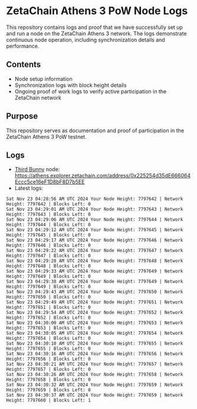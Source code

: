 # ZetaChain Athens 3 PoW Node Logs
This repository contains logs and proof that we have successfully set up and run a node on the ZetaChain Athens 3 network. The logs demonstrate continuous node operation, including synchronization details and performance.

## Contents
- Node setup information
- Synchronization logs with block height details
- Ongoing proof of work logs to verify active participation in the ZetaChain network

## Purpose
This repository serves as documentation and proof of participation in the ZetaChain Athens 3 PoW testnet.

## Logs

- [Third Bunny](https://thirdbunny.xyz/) node: https://athens.explorer.zetachain.com/address/0x225254d35dE666064Eccc5ce16eF1D8bF8D7b5EE
- Latest logs:
```
Sat Nov 23 04:28:56 AM UTC 2024 Your Node Height: 7797642 | Network Height: 7797642 | Blocks Left: 0
Sat Nov 23 04:29:01 AM UTC 2024 Your Node Height: 7797643 | Network Height: 7797643 | Blocks Left: 0
Sat Nov 23 04:29:06 AM UTC 2024 Your Node Height: 7797644 | Network Height: 7797644 | Blocks Left: 0
Sat Nov 23 04:29:12 AM UTC 2024 Your Node Height: 7797645 | Network Height: 7797645 | Blocks Left: 0
Sat Nov 23 04:29:17 AM UTC 2024 Your Node Height: 7797646 | Network Height: 7797646 | Blocks Left: 0
Sat Nov 23 04:29:22 AM UTC 2024 Your Node Height: 7797647 | Network Height: 7797647 | Blocks Left: 0
Sat Nov 23 04:29:28 AM UTC 2024 Your Node Height: 7797648 | Network Height: 7797648 | Blocks Left: 0
Sat Nov 23 04:29:33 AM UTC 2024 Your Node Height: 7797649 | Network Height: 7797649 | Blocks Left: 0
Sat Nov 23 04:29:38 AM UTC 2024 Your Node Height: 7797649 | Network Height: 7797649 | Blocks Left: 0
Sat Nov 23 04:29:43 AM UTC 2024 Your Node Height: 7797650 | Network Height: 7797650 | Blocks Left: 0
Sat Nov 23 04:29:49 AM UTC 2024 Your Node Height: 7797651 | Network Height: 7797651 | Blocks Left: 0
Sat Nov 23 04:29:54 AM UTC 2024 Your Node Height: 7797652 | Network Height: 7797652 | Blocks Left: 0
Sat Nov 23 04:30:00 AM UTC 2024 Your Node Height: 7797653 | Network Height: 7797653 | Blocks Left: 0
Sat Nov 23 04:30:05 AM UTC 2024 Your Node Height: 7797654 | Network Height: 7797654 | Blocks Left: 0
Sat Nov 23 04:30:10 AM UTC 2024 Your Node Height: 7797655 | Network Height: 7797655 | Blocks Left: 0
Sat Nov 23 04:30:16 AM UTC 2024 Your Node Height: 7797656 | Network Height: 7797656 | Blocks Left: 0
Sat Nov 23 04:30:21 AM UTC 2024 Your Node Height: 7797657 | Network Height: 7797657 | Blocks Left: 0
Sat Nov 23 04:30:26 AM UTC 2024 Your Node Height: 7797658 | Network Height: 7797658 | Blocks Left: 0
Sat Nov 23 04:30:32 AM UTC 2024 Your Node Height: 7797659 | Network Height: 7797659 | Blocks Left: 0
Sat Nov 23 04:30:37 AM UTC 2024 Your Node Height: 7797659 | Network Height: 7797660 | Blocks Left: 1
```
